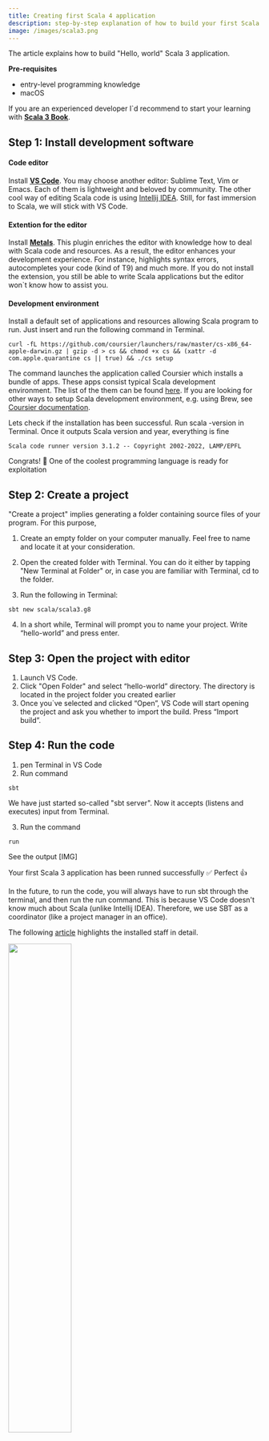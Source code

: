 ```yaml
---
title: Creating first Scala 4 application 
description: step-by-step explanation of how to build your first Scala 3 application from scratch on macOS.
image: /images/scala3.png
---
```



The article explains how to build "Hello, world" Scala 3 application. 

**Pre-requisites**
* entry-level programming knowledge
* macOS

If you are an experienced developer I`d recommend to start your learning with **[Scala 3 Book](https://docs.scala-lang.org/scala3/book/introduction.html)**. 

## Step 1: Install development software 

#### Code editor
Install **[VS Code](https://code.visualstudio.com)**. You may choose another editor: Sublime Text, Vim or Emacs. Each of them is lightweight and beloved by community. The other cool way of editing Scala code is using [Intellij IDEA](https://www.jetbrains.com/help/idea/discover-intellij-idea-for-scala.html). Still, for fast immersion  to Scala, we will stick with VS Code. 


#### Extention for the  editor 
Install **[Metals](https://marketplace.visualstudio.com/items?itemName=scalameta.metals)**.
This plugin enriches the editor with knowledge how to deal with Scala code and resources. As a result, the editor enhances your development experience. For instance, highlights syntax errors, autocompletes your code (kind of T9) and much more. If you do not install the extension, you still be able to write Scala applications but the  editor won`t know how to assist you.

#### Development environment

 Install a default set of applications and resources allowing Scala program to run. Just insert and run the following command in Terminal. 

```
curl -fL https://github.com/coursier/launchers/raw/master/cs-x86_64-apple-darwin.gz | gzip -d > cs && chmod +x cs && (xattr -d com.apple.quarantine cs || true) && ./cs setup
```
The command launches the application called Coursier which installs a bundle of apps. These apps consist typical Scala development environment. The list of the them can be found [here](https://get-coursier.io/docs/cli-installation). If you are looking for other ways to setup Scala development environment, e.g. using Brew, see  [Coursier documentation](https://get-coursier.io/docs/cli-installation). 

Lets check if the installation has been successful. Run scala -version in Terminal. Once it outputs Scala version and year, everything is fine
```
Scala code runner version 3.1.2 -- Copyright 2002-2022, LAMP/EPFL
```

Congrats! 🥳 
One of the coolest programming language is ready for exploitation

#### 

## Step 2: Create a project

"Create a project" implies generating a folder containing source files of your program. For this purpose, 
1. Create an empty folder on your computer manually. Feel free to name and locate it at your consideration.

2. Open the created folder with Terminal. You can do it either by tapping "New Terminal at Folder" or, in case you are familiar with Terminal, cd to the folder.

3. Run the following in Terminal: 
```
sbt new scala/scala3.g8
```
4. In a short while, Terminal will prompt you to name your project. Write “hello-world” and press enter. 


## Step 3: Open the project with editor

1. Launch VS Code. 
2. Click "Open Folder" and select “hello-world” directory. The directory is located in the project folder you created earlier
3. Once you`ve selected and clicked “Open”, VS Code will start opening the project and ask you whether to import the build. Press “Import build”.




## Step 4: Run the code

1. pen Terminal in VS Code
2. Run command 
```
sbt
```
We have just started so-called "sbt server". Now it accepts (listens and executes) input from Terminal.

3. Run the command 
```
run
```
See the output
[IMG]

Your first Scala 3 application has been runned successfully ✅
Perfect 👍 

In the future, to run the code, you will always have to run sbt through the terminal, and then run the run command. This is because VS Code doesn't know much about Scala (unlike Intellij IDEA). Therefore, we use SBT as a coordinator (like a project manager in an office).

The following [article]() highlights the installed staff in detail. 



<a href="/post_assets/2022-02-19-launching-rockets/7318FA49-2DD7-4C51-BAA2-B195B2DF1862.jpeg" target="_blank"><img src="/post_assets/2022-02-19-launching-rockets/7318FA49-2DD7-4C51-BAA2-B195B2DF1862.jpeg" width="50%"/></a>


























